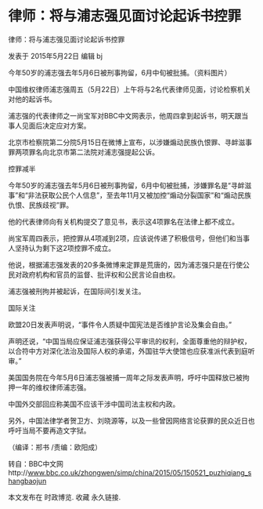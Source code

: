 # 律师：将与浦志强见面讨论起诉书控罪

律师：将与浦志强见面讨论起诉书控罪

发表于 2015年5月22日 编辑 bj

今年50岁的浦志强去年5月6日被刑事拘留，6月中旬被批捕。（资料图片）

中国维权律师浦志强周五（5月22日）上午将与2名代表律师见面，讨论检察机关对他的起诉书。

浦志强的代表律师之一尚宝军对BBC中文网表示，他周四拿到起诉书，明天跟当事人见面后决定应对方案。

北京市检察院第二分院5月15日在微博上宣布，以涉嫌煽动民族仇恨罪、寻衅滋事罪两项罪名向北京市第二法院对浦志强提起公诉。

控罪减半

今年50岁的浦志强去年5月6日被刑事拘留，6月中旬被批捕，涉嫌罪名是“寻衅滋事”和“非法获取公民个人信息”，至去年11月又被加控“煽动分裂国家”和“煽动民族仇恨、民族歧视”罪。

他的代表律师向有关机构提交了意见书，表示这4项罪名在法律上都不成立。

尚宝军周四表示，把控罪从4项减到2项，应该说传递了积极信号，但他们和当事人坚持认为剩下这2项控罪不成立。

他说，根据浦志强发表的20多条微博来定罪是荒唐的，因为浦志强只是在行使公民对政府机构和官员的监督、批评权和公民言论自由权。

浦志强被刑拘并被起诉，在国际间引发关注。

国际关注

欧盟20日发表声明说，“事件令人质疑中国宪法是否维护言论及集会自由。”

声明还说，“中国当局应保证浦志强获得公平审讯的权利，全面尊重他的辩护权，以合符中方对深化法治及国际人权的承诺，外国驻华大使馆也应获准派代表到庭听审。”

美国国务院在今年5月6日浦志强被捕一周年之际发表声明，呼吁中国释放已被拘押一年的维权律师浦志强。

中国外交部回应称美国不应该干涉中国司法主权和内政。

另外，中国法律学者贺卫方、刘晓源等，以及一些曾因网络言论获罪的民众近日也呼吁当局不要再造文字狱。

（编译：郱书 /责编：欧阳成）

转自：BBC中文网http://www.bbc.co.uk/zhongwen/simp/china/2015/05/150521_puzhiqiang_shangbaojun

本文发布在 时政博览. 收藏 永久链接.